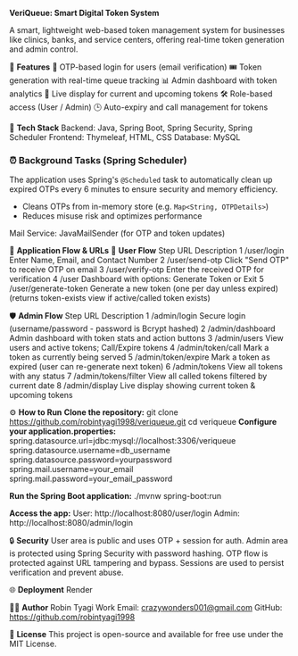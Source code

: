 **VeriQueue: Smart Digital Token System**

A smart, lightweight web-based token management system for businesses like clinics, banks, and service centers, offering real-time token generation and admin control.

📌 **Features**
🔐 OTP-based login for users (email verification)
🎟️ Token generation with real-time queue tracking
📊 Admin dashboard with token analytics
📢 Live display for current and upcoming tokens
🛠️ Role-based access (User / Admin)
🕒 Auto-expiry and call management for tokens

🚀 **Tech Stack**
Backend: Java, Spring Boot, Spring Security, Spring Scheduler
Frontend: Thymeleaf, HTML, CSS
Database: MySQL

### ⏰ Background Tasks (Spring Scheduler)

The application uses Spring's `@Scheduled` task to automatically clean up expired OTPs every 6 minutes to ensure security and memory efficiency.
- Cleans OTPs from in-memory store (e.g. `Map<String, OTPDetails>`)
- Reduces misuse risk and optimizes performance
  
Mail Service: JavaMailSender (for OTP and token updates)

🧭 **Application Flow & URLs**
👤 **User Flow**
Step	URL	Description
1	/user/login	Enter Name, Email, and Contact Number
2	/user/send-otp	Click "Send OTP" to receive OTP on email
3	/user/verify-otp	Enter the received OTP for verification
4	/user	Dashboard with options: Generate Token or Exit
5	/user/generate-token	Generate a new token (one per day unless expired)
(returns token-exists view if active/called token exists)	

🛡️ **Admin Flow**
Step	URL	Description
1	/admin/login	Secure login (username/password - password is Bcrypt hashed)
2	/admin/dashboard	Admin dashboard with token stats and action buttons
3	/admin/users	View users and active tokens; Call/Expire tokens
4	/admin/token/call	Mark a token as currently being served
5	/admin/token/expire	Mark a token as expired (user can re-generate next token)
6	/admin/tokens	View all tokens with any status
7	/admin/tokens/filter	View all called tokens filtered by current date
8	/admin/display	Live display showing current token & upcoming tokens

⚙️ **How to Run**
**Clone the repository:**
git clone https://github.com/robintyagi1998/veriqueue.git
cd veriqueue
**Configure your application.properties:**
spring.datasource.url=jdbc:mysql://localhost:3306/veriqueue
spring.datasource.username=db_username
spring.datasource.password=yourpassword
spring.mail.username=your_email
spring.mail.password=your_email_password

**Run the Spring Boot application:**
./mvnw spring-boot:run

**Access the app:**
User: http://localhost:8080/user/login
Admin: http://localhost:8080/admin/login

🔒 **Security**
User area is public and uses OTP + session for auth.
Admin area is protected using Spring Security with password hashing.
OTP flow is protected against URL tampering and bypass.
Sessions are used to persist verification and prevent abuse.

🌐 **Deployment**
Render

👨‍💻 **Author**
Robin Tyagi
Work Email: crazywonders001@gmail.com
GitHub: https://github.com/robintyagi1998

📢 **License**
This project is open-source and available for free use under the MIT License.

